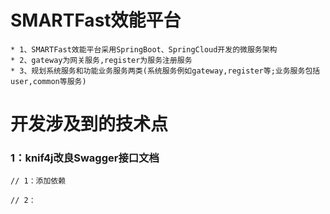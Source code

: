 # SMARTFast效能平台

    * 1、SMARTFast效能平台采用SpringBoot、SpringCloud开发的微服务架构
    * 2、gateway为网关服务,register为服务注册服务
    * 3、规划系统服务和功能业务服务两类(系统服务例如gateway,register等;业务服务包括user,common等服务)
    
# 开发涉及到的技术点

### 1：knif4j改良Swagger接口文档
    


```
// 1：添加依赖

// 2：
```